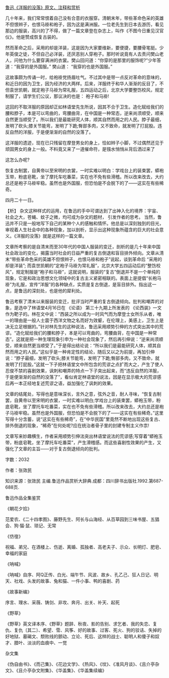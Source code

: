 [鲁迅《洋服的没落》原文、注释和赏析](https://www.vrrw.net/wx/9718.html)

几十年来，我们常常恨着自己没有合意的衣服穿。清朝末年，带些革命色采的英雄不但恨辫子，也恨马褂和袍子，因为这是满洲服。一位老先生到日本去游历，看见那边的服装，高兴的了不得，做了一篇文章登在杂志上，叫作《不图今日重见汉官仪》。他是赞成恢复古装的。

然而革命之后，采用的却是洋装，这是因为大家要维新，要便捷，要腰骨笔挺。少年英俊之徒，不但自己必洋装，还厌恶别人穿袍子。那时听说竟有人去责问樊山老人，问他为什么要穿满洲的衣裳。樊山回问道：“你穿的是那里的服饰呢?”少年答道：“我穿的是外国服。” 樊山道： “我穿的也是外国服。”

这故事颇为传诵一时，给袍褂党扬眉吐气。不过其中是带一点反对革命的意味的，和近日的因为卫生，因为经济的大两样。后来，洋服终于和华人渐渐的反目了，不但袁世凯朝，就定袍子马褂为常礼服，五四运动之后，北京大学要整饬校风，规定制服了，请学生们公议，那议决的也是： 袍子和马褂!

这回的不取洋服的原因却正如林语堂先生所说，因其不合于卫生。造化赋给我们的腰和脖子，本是可以弯曲的，弯腰曲背，在中国是一种常态，逆来尚须顺受，顺来自然更当顺受了。所以我们是最能研究人体，顺其自然而用之的人民。脖子最细，发明了砍头;膝关节能弯，发明了下跪;臀部多肉，又不致命，就发明了打屁股。违反自然的洋服，于是便渐渐的自然的没落了。

这洋服的遗迹，现在已只残留在摩登男女的身上，恰如辫子小脚，不过偶然还见于顽固男女的身上一般。不料竟又来了一道催命符，是镪水悄悄从背后洒过来了

这怎么办呢?

恢复古制罢，自黄帝以至宋明的衣裳，一时实难以明白：学戏台上的装束罢，蟒袍玉带，粉底皂靴，坐了摩托车吃番菜，实在也不免有些滑稽。所以改来改去，大约总还是袍子马褂牢稳。虽然也是外国服，但恐怕是不会脱下的了——这实在有些稀奇。

四月二十一日。



【析】 杂文这种样式的运用，在鲁迅的手中可谓达到了出神入化的境界：宇宙、社会之大，苍蝇、蚊子之微，均可成为杂文的题材， 引发作者的思考。 当然，鲁迅并不只是一般地写下自己的某种个人的感触和情怀。他总是以深刻独到的目光，审视着人生社会中的各种现象，加以剖析，显示出这种现象所蕴含的巨大的社会意义。《洋服的没落》就是这样的一篇文章。

文章所考察的是自清末而至30年代的中国人服装的变迁，剖析的是几十年来中国社会政治的变化，揭露当时社会的日益严重的复古倒退和盲目排外倾向。文章从清末“带些革命色采的英雄不但恨辫子，也恨马褂和袍子”说起，谈到革命后 “采用的却是洋装”; 而袁世凯朝的“定袍子马褂为常礼服”，北京大学五四运动后的“整饬校风”，规定制服是“袍子和马褂”，这就说明，服装的“复古”倒退并不是一个单纯的现象，它是和政治思想文化领域中的复古主义紧密相联的。表面上是提倡“长袍马褂”为礼服，宣传“洋服”的各种缺点，实质是复古倒退，是盲目排外。指出这一点，是鲁迅的深刻处，也是他的犀利处。

鲁迅考察了清末以来服装的变迁，批评当时严重的复古倒退倾向。批判和嘲弄的对象，是选中了林语堂4月16日在 《论语》 第三十九期上所发表的 《论西装》一文作为靶子的。林在文中说：“西装之所以成为一时风气而为摩登士女所乐从者，唯一的理由是一般人士震于西洋文物之名而好为效颦，在伦理上，美感上，卫生上是决无立足根据的。”针对林先生的这种说法，鲁迅采用顺势引伸的方式突出其中的荒谬。“造化赋给我们的腰和脖子，本是可以弯曲的，弯腰曲背，在中国是一种常态”。这就是把一种生理现象引申为一种社会现象了，然后再引伸说：“逆来尚须顺受，顺来自然更当顺受了。”于是得出结论说：“所以我们是最能研究人体，顺其自然而用之的人民。”这似乎是一种肯定性的结论，随后又以之为前提，再加引伸说：“脖子最细，发明了砍头;膝关节能弯，发明了下跪;臀部多肉，又不致命，就发明了打屁股。”这就一下子把林语堂文中所包含的荒谬之点扩而大之，产生了使人忍俊不禁的喜剧效果，讽刺和嘲弄的特点一下子突出起来，而“违反自然的洋服，于是便渐渐的自然的没落了”，看似肯定林语堂的说法，因是在显示极大的荒谬感后再一本正经地复述荒谬之语，益加强化了讽刺的效果。

文章的结尾处，写得也是意味深长，言外之意，弦外之音，耐人寻味，“恢复古制罢，自黄帝以至宋明的衣裳，一时实难以明白;学戏台上的装束罢，蟒袍玉带，粉底皂靴，坐了摩托车吃番菜，实在也不免有些滑稽。所以改来改去，大约总还是袍子马褂牢稳。虽然也是外国服，但恐怕是不会脱下的了——这实在有些稀奇。”这里写得十分含蓄，说“这实在有些稀奇”，在“中华民国”里竟然不断地出现这些复古、排外倒退的现象，“稀奇”在何处呢?应在统治者骨子里的封建专制主义作祟!

文章写来妙趣横生，作者采用顺势引伸法突出林语堂说法的荒谬感;写穿着“蟒袍玉带，粉底皂靴，坐了摩托车吃番菜”，产生滑稽感。而这些喜剧性效果的产生，又强化了文章的主旨——对于复古倒退倾向的批判。

字数：2032

作者：张效民

知识来源：张效民 主编.鲁迅作品赏析大辞典.成都：四川辞书出版社.1992.第687-688页.

鲁迅作品全集鉴赏

《朝花夕拾》

范爱农、《二十四孝图》、藤野先生、阿长与山海经、从百草园到三味书屋、五猖会、狗·猫·鼠、琐记、无常

《仿徨》

祝福、弟兄、在酒楼上、伤逝、离婚、孤独者、高老夫子、示众、长明灯、肥皂、幸福的家庭

《呐喊》

《呐喊》自序、阿Q正传、白光、端午节、风波、故乡、孔乙己、狂人日记、明天、社戏、头发的故事、兔和猫、一件小事、鸭的喜剧、药

《故事新编》

序言、理水、采薇、铸剑、非攻、奔月、出关、补天、起死

《野草》

《野草》英文译本序、《野草》题辞、秋夜、影的告别、求乞者、我的失恋、复仇、复仇〔其二〕、希望、雪、风筝、好的故事、过客、死火、狗的驳诘、失掉的好地狱、墓碣文、颓败线的颤动、立论、死后、这样的战士、聪明人和傻子和奴才、腊叶、淡淡的血痕中、一觉

杂文集

《伪自由书》、《而己集》、《花边文学》、《热风》、《坟》、《准风月谈》、《且介亭杂文》、《且介亭杂文附集》、《华盖集》、《华盖集续编》


